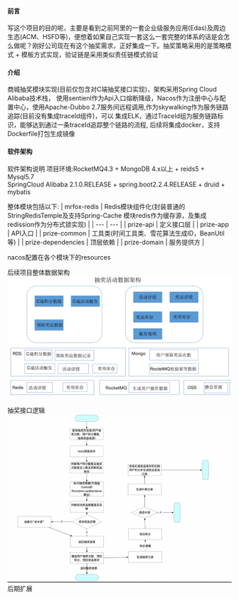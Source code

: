 #### 前言
   写这个项目的目的呢，主要是看到之前阿里的一套企业级服务应用(Edas)及周边生态(ACM、HSFD等)，便想着如果自己实现一套这么一套完整的体系的话是会怎么做呢？刚好公司现在有这个抽奖需求，正好集成一下。抽奖策略采用的是策略模式 + 模板方式实现，验证链是采用类似责任链模式验证

#### 介绍
   商城抽奖模块实现(目前仅包含对C端抽奖接口实现)，架构采用Spring Cloud Alibaba技术栈，
使用sentienl作为Api入口熔断降级，Nacos作为注册中心与配置中心，使用Apache-Dubbo 2.7服务间远程调用,作为skywalking作为服务链路追踪(目前没有集成traceId组件)，可以
集成ELK，通过TraceId组为服务链路标识，能够达到通过一条traceId追踪整个链路的流程,
后续将集成docker，支持Dockerfile打包生成镜像
#### 软件架构
软件架构说明
项目环境:RocketMQ4.3 + MongoDB 4.x以上  + reids5 + Mysql5.7  
SpringCloud Alibaba 2.1.0.RELEASE + spring.boot2.2.4.RELEASE  + druid + mybatis 


整体模块包括以下:
| mrfox-redis | Redis模块组件化(封装普通的StringRedisTemple及支持Spring-Cache 模块redis作为缓存源，及集成redission作为分布式锁实现) |
| --- | --- |
| prize-api | 定义接口层 |
| prize-app | API入口 |
| prize-common | 工具类(时间工具类、雪花算法生成ID，BeanUtil等) |
| prize-dependencies | 顶层依赖 |
| prize-domain | 服务提供方 |

nacos配置在各个模块下的resources


后续项目整体数据架构
![image](https://github.com/sunteng412/prize/blob/master/file/WX20200308-170208%402x.png)


抽奖接口逻辑
![image](https://github.com/sunteng412/prize/blob/master/file/WX20200324-113124@2x.png)
后期扩展
